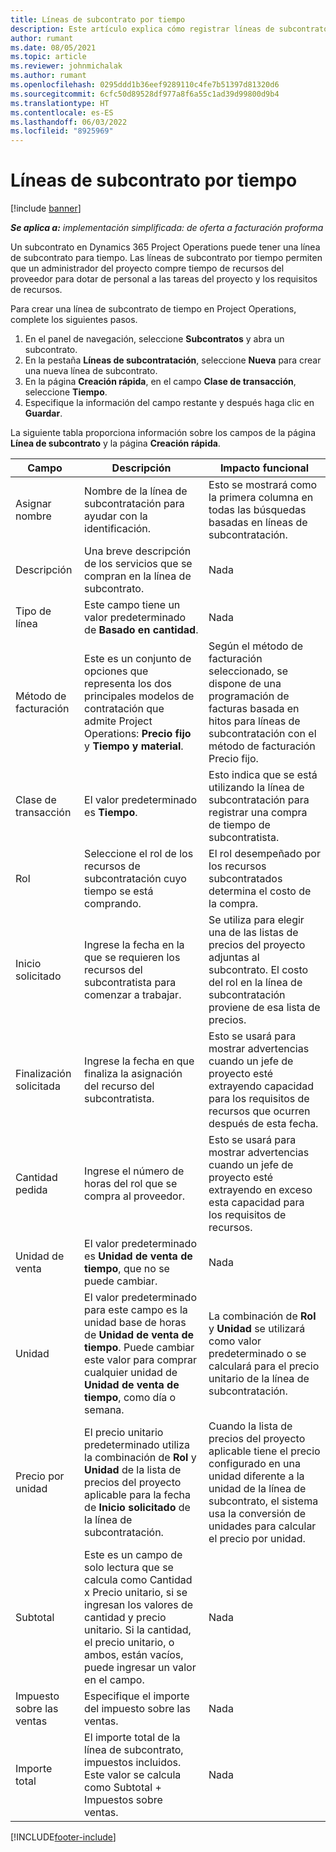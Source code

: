 ```yaml
---
title: Líneas de subcontrato por tiempo
description: Este artículo explica cómo registrar líneas de subcontrato para tiempo y registrar la compra de tiempo de proveedores.
author: rumant
ms.date: 08/05/2021
ms.topic: article
ms.reviewer: johnmichalak
ms.author: rumant
ms.openlocfilehash: 0295ddd1b36eef9289110c4fe7b51397d81320d6
ms.sourcegitcommit: 6cfc50d89528df977a8f6a55c1ad39d99800d9b4
ms.translationtype: HT
ms.contentlocale: es-ES
ms.lasthandoff: 06/03/2022
ms.locfileid: "8925969"
---
```

# <a name="subcontract-lines-for-time"></a>Líneas de subcontrato por tiempo

[!include [banner](../../includes/dataverse-preview.md)]

_**Se aplica a:** implementación simplificada: de oferta a facturación proforma_

Un subcontrato en Dynamics 365 Project Operations puede tener una línea de subcontrato para tiempo. Las líneas de subcontrato por tiempo permiten que un administrador del proyecto compre tiempo de recursos del proveedor para dotar de personal a las tareas del proyecto y los requisitos de recursos.

Para crear una línea de subcontrato de tiempo en Project Operations, complete los siguientes pasos.

1. En el panel de navegación, seleccione **Subcontratos** y abra un subcontrato.
2. En la pestaña **Líneas de subcontratación**, seleccione **Nueva** para crear una nueva línea de subcontrato.
3. En la página **Creación rápida**, en el campo **Clase de transacción**, seleccione **Tiempo**.
4. Especifique la información del campo restante y después haga clic en **Guardar**.

  La siguiente tabla proporciona información sobre los campos de la página **Línea de subcontrato** y la página **Creación rápida**.

| **Campo** | **Descripción** | **Impacto funcional** |
| --- | --- | --- |
| Asignar nombre | Nombre de la línea de subcontratación para ayudar con la identificación. | Esto se mostrará como la primera columna en todas las búsquedas basadas en líneas de subcontratación. |
| Descripción | Una breve descripción de los servicios que se compran en la línea de subcontrato. |Nada |
| Tipo de línea |   Este campo tiene un valor predeterminado de **Basado en cantidad**.| Nada |
| Método de facturación | Este es un conjunto de opciones que representa los dos principales modelos de contratación que admite Project Operations: **Precio fijo** y **Tiempo y material**. | Según el método de facturación seleccionado, se dispone de una programación de facturas basada en hitos para líneas de subcontratación con el método de facturación Precio fijo. |
| Clase de transacción | El valor predeterminado es **Tiempo**. | Esto indica que se está utilizando la línea de subcontratación para registrar una compra de tiempo de subcontratista. |
| Rol | Seleccione el rol de los recursos de subcontratación cuyo tiempo se está comprando. | El rol desempeñado por los recursos subcontratados determina el costo de la compra. |
| Inicio solicitado | Ingrese la fecha en la que se requieren los recursos del subcontratista para comenzar a trabajar. | Se utiliza para elegir una de las listas de precios del proyecto adjuntas al subcontrato. El costo del rol en la línea de subcontratación proviene de esa lista de precios. |
| Finalización solicitada | Ingrese la fecha en que finaliza la asignación del recurso del subcontratista. | Esto se usará para mostrar advertencias cuando un jefe de proyecto esté extrayendo capacidad para los requisitos de recursos que ocurren después de esta fecha. |
| Cantidad pedida | Ingrese el número de horas del rol que se compra al proveedor. | Esto se usará para mostrar advertencias cuando un jefe de proyecto esté extrayendo en exceso esta capacidad para los requisitos de recursos. |
| Unidad de venta | El valor predeterminado es **Unidad de venta de tiempo**, que no se puede cambiar. | Nada|
| Unidad | El valor predeterminado para este campo es la unidad base de horas de **Unidad de venta de tiempo**. Puede cambiar este valor para comprar cualquier unidad de **Unidad de venta de tiempo**, como día o semana. | La combinación de **Rol** y **Unidad** se utilizará como valor predeterminado o se calculará para el precio unitario de la línea de subcontratación. |
| Precio por unidad | El precio unitario predeterminado utiliza la combinación de **Rol** y **Unidad** de la lista de precios del proyecto aplicable para la fecha de **Inicio solicitado** de la línea de subcontratación. | Cuando la lista de precios del proyecto aplicable tiene el precio configurado en una unidad diferente a la unidad de la línea de subcontrato, el sistema usa la conversión de unidades para calcular el precio por unidad. |
| Subtotal |    Este es un campo de solo lectura que se calcula como Cantidad x Precio unitario, si se ingresan los valores de cantidad y precio unitario. Si la cantidad, el precio unitario, o ambos, están vacíos, puede ingresar un valor en el campo. | Nada|
| Impuesto sobre las ventas |   Especifique el importe del impuesto sobre las ventas. |Nada |
| Importe total | El importe total de la línea de subcontrato, impuestos incluidos. Este valor se calcula como Subtotal + Impuestos sobre ventas.|Nada |

[!INCLUDE[footer-include](../../includes/footer-banner.md)]
